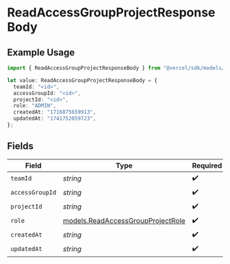 # ReadAccessGroupProjectResponseBody

## Example Usage

```typescript
import { ReadAccessGroupProjectResponseBody } from "@vercel/sdk/models/readaccessgroupprojectop.js";

let value: ReadAccessGroupProjectResponseBody = {
  teamId: "<id>",
  accessGroupId: "<id>",
  projectId: "<id>",
  role: "ADMIN",
  createdAt: "1716875659913",
  updatedAt: "1741752059723",
};
```

## Fields

| Field                                                                        | Type                                                                         | Required                                                                     | Description                                                                  |
| ---------------------------------------------------------------------------- | ---------------------------------------------------------------------------- | ---------------------------------------------------------------------------- | ---------------------------------------------------------------------------- |
| `teamId`                                                                     | *string*                                                                     | :heavy_check_mark:                                                           | N/A                                                                          |
| `accessGroupId`                                                              | *string*                                                                     | :heavy_check_mark:                                                           | N/A                                                                          |
| `projectId`                                                                  | *string*                                                                     | :heavy_check_mark:                                                           | N/A                                                                          |
| `role`                                                                       | [models.ReadAccessGroupProjectRole](../models/readaccessgroupprojectrole.md) | :heavy_check_mark:                                                           | N/A                                                                          |
| `createdAt`                                                                  | *string*                                                                     | :heavy_check_mark:                                                           | N/A                                                                          |
| `updatedAt`                                                                  | *string*                                                                     | :heavy_check_mark:                                                           | N/A                                                                          |
